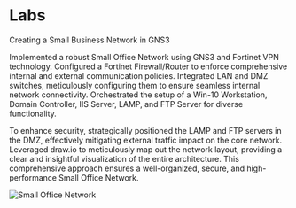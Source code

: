 # Labs
Creating a Small Business Network in GNS3

Implemented a robust Small Office Network using GNS3 and Fortinet VPN technology. Configured a Fortinet Firewall/Router to enforce comprehensive internal and external communication policies. Integrated LAN and DMZ switches, meticulously configuring them to ensure seamless internal network connectivity. Orchestrated the setup of a Win-10 Workstation, Domain Controller, IIS Server, LAMP, and FTP Server for diverse functionality.

To enhance security, strategically positioned the LAMP and FTP servers in the DMZ, effectively mitigating external traffic impact on the core network. Leveraged draw.io to meticulously map out the network layout, providing a clear and insightful visualization of the entire architecture. This comprehensive approach ensures a well-organized, secure, and high-performance Small Office Network.

![Small Office Network](https://github.com/SK-stac/Labs/assets/146853738/fe7c0893-1572-4968-841e-b2e18907ddd2)
